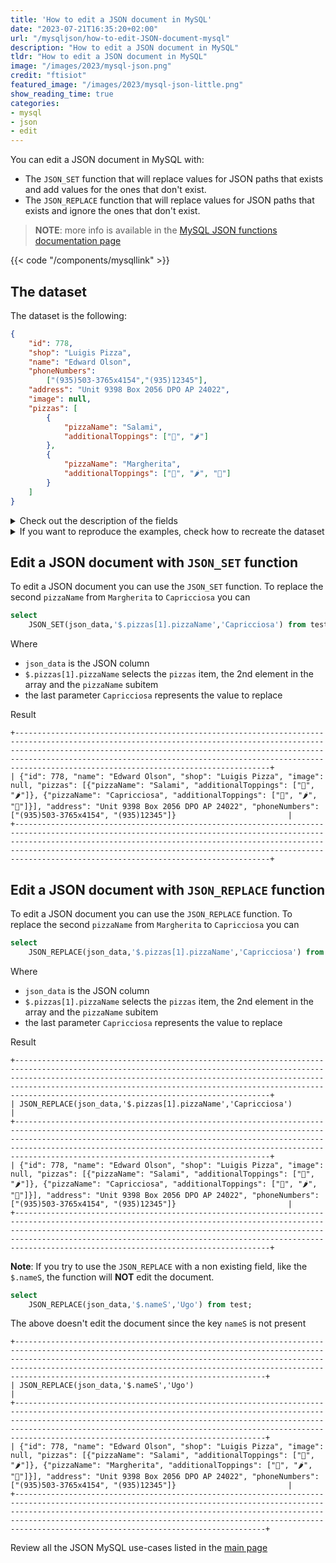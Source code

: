 ```yaml
---
title: 'How to edit a JSON document in MySQL'
date: "2023-07-21T16:35:20+02:00"
url: "/mysqljson/how-to-edit-JSON-document-mysql"
description: "How to edit a JSON document in MySQL"
tldr: "How to edit a JSON document in MySQL"
image: "/images/2023/mysql-json.png"
credit: "ftisiot"
featured_image: "/images/2023/mysql-json-little.png"
show_reading_time: true
categories:
- mysql
- json
- edit
---
```



You can edit a JSON document in MySQL with:

* The `JSON_SET` function that will replace values for JSON paths that exists and add values for the ones that don't exist.
* The `JSON_REPLACE` function that will replace values for JSON paths that exists and ignore the ones that don't exist.

<!--more-->

> **NOTE**: more info is available in the [MySQL JSON functions documentation page](https://dev.mysql.com/doc/refman/8.0/en/json.html)

{{< code "/components/mysqllink" >}}


## The dataset

The dataset is the following:

```json
{
    "id": 778,
    "shop": "Luigis Pizza",
    "name": "Edward Olson",
    "phoneNumbers":
        ["(935)503-3765x4154","(935)12345"],
    "address": "Unit 9398 Box 2056 DPO AP 24022",
    "image": null,
    "pizzas": [
        {
            "pizzaName": "Salami",
            "additionalToppings": ["🥓", "🌶️"]
        },
        {
            "pizzaName": "Margherita",
            "additionalToppings": ["🍌", "🌶️", "🍍"]
        }
    ]
}
```

<details>
  <summary>Check out the description of the fields</summary>
The following examples use a pizza order dataset with an order having:

* `id`: 778
* `shop`: "Luigis Pizza"
* `name`: "Edward Olson"
* `phoneNumbers`:["(935)503-3765x4154","(935)12345"]
* `address`: "Unit 9398 Box 2056 DPO AP 24022"
* `image`: null
* and two pizzas contained in the `pizzas` item:

```json
[
    {
        "pizzaName": "Salami",
        "additionalToppings": ["🥓", "🌶️"]
    },
    {
        "pizzaName": "Margherita",
        "additionalToppings": ["🍌", "🌶️", "🍍"]
    }
]
```
</details>
<details>
  <summary>If you want to reproduce the examples, check how to recreate the dataset</summary>

It can be recreated with the following script:

```sql
create table test(id serial primary key, json_data json);

insert into test(json_data) values (
'{
    "id": 778,
    "shop": "Luigis Pizza",
    "name": "Edward Olson",
    "phoneNumbers":
        ["(935)503-3765x4154","(935)12345"],
    "address": "Unit 9398 Box 2056 DPO AP 24022",
    "image": null,
    "pizzas": [
        {
            "pizzaName": "Salami",
            "additionalToppings": ["🥓", "🌶️"]
        },
        {
            "pizzaName": "Margherita",
            "additionalToppings": ["🍌", "🌶️", "🍍"]
        }
    ]
}');
```

</details>

## Edit a JSON document with `JSON_SET` function

To edit a JSON document you can use the `JSON_SET` function. To replace the second `pizzaName` from `Margherita` to `Capricciosa` you can

```sql
select 
    JSON_SET(json_data,'$.pizzas[1].pizzaName','Capricciosa') from test;
```

Where
* `json_data` is the JSON column 
* `$.pizzas[1].pizzaName` selects the `pizzas` item, the 2nd element in the array and the `pizzaName` subitem
* the last parameter `Capricciosa` represents the value to replace

Result

```
+-------------------------------------------------------------------------------------------------------------------------------------------------------------------------------------------------------------------------------------------------------------------------------------------------------------------------------------------------+
| {"id": 778, "name": "Edward Olson", "shop": "Luigis Pizza", "image": null, "pizzas": [{"pizzaName": "Salami", "additionalToppings": ["🥓", "🌶️"]}, {"pizzaName": "Capricciosa", "additionalToppings": ["🍌", "🌶️", "🍍"]}], "address": "Unit 9398 Box 2056 DPO AP 24022", "phoneNumbers": ["(935)503-3765x4154", "(935)12345"]}                         |
+-------------------------------------------------------------------------------------------------------------------------------------------------------------------------------------------------------------------------------------------------------------------------------------------------------------------------------------------------+
```

## Edit a JSON document with `JSON_REPLACE` function

To edit a JSON document you can use the `JSON_REPLACE` function. To replace the second `pizzaName` from `Margherita` to `Capricciosa` you can

```sql
select 
    JSON_REPLACE(json_data,'$.pizzas[1].pizzaName','Capricciosa') from test;
```

Where
* `json_data` is the JSON column 
* `$.pizzas[1].pizzaName` selects the `pizzas` item, the 2nd element in the array and the `pizzaName` subitem
* the last parameter `Capricciosa` represents the value to replace

Result

```
+-------------------------------------------------------------------------------------------------------------------------------------------------------------------------------------------------------------------------------------------------------------------------------------------------------------------------------------------------+
| JSON_REPLACE(json_data,'$.pizzas[1].pizzaName','Capricciosa')                                                                                                                                                                                                                                                                                   |
+-------------------------------------------------------------------------------------------------------------------------------------------------------------------------------------------------------------------------------------------------------------------------------------------------------------------------------------------------+
| {"id": 778, "name": "Edward Olson", "shop": "Luigis Pizza", "image": null, "pizzas": [{"pizzaName": "Salami", "additionalToppings": ["🥓", "🌶️"]}, {"pizzaName": "Capricciosa", "additionalToppings": ["🍌", "🌶️", "🍍"]}], "address": "Unit 9398 Box 2056 DPO AP 24022", "phoneNumbers": ["(935)503-3765x4154", "(935)12345"]}                         |
+-------------------------------------------------------------------------------------------------------------------------------------------------------------------------------------------------------------------------------------------------------------------------------------------------------------------------------------------------+
```

**Note**: If you try to use the `JSON_REPLACE` with a non existing field, like the `$.nameS`, the function will **NOT** edit the document.

```sql
select 
    JSON_REPLACE(json_data,'$.nameS','Ugo') from test;
```

The above doesn't edit the document since the key `nameS` is not present

```
+------------------------------------------------------------------------------------------------------------------------------------------------------------------------------------------------------------------------------------------------------------------------------------------------------------------------------------------------+
| JSON_REPLACE(json_data,'$.nameS','Ugo')                                                                                                                                                                                                                                                                                                        |
+------------------------------------------------------------------------------------------------------------------------------------------------------------------------------------------------------------------------------------------------------------------------------------------------------------------------------------------------+
| {"id": 778, "name": "Edward Olson", "shop": "Luigis Pizza", "image": null, "pizzas": [{"pizzaName": "Salami", "additionalToppings": ["🥓", "🌶️"]}, {"pizzaName": "Margherita", "additionalToppings": ["🍌", "🌶️", "🍍"]}], "address": "Unit 9398 Box 2056 DPO AP 24022", "phoneNumbers": ["(935)503-3765x4154", "(935)12345"]}                         |
+------------------------------------------------------------------------------------------------------------------------------------------------------------------------------------------------------------------------------------------------------------------------------------------------------------------------------------------------+
```


Review all the JSON MySQL use-cases listed in the [main page](/mysqljson/main)